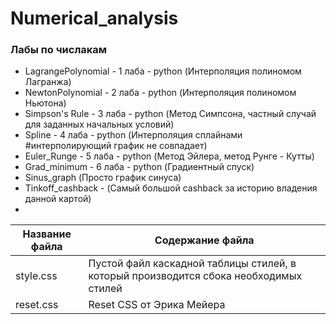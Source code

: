 # Numerical_analysis
### **Лабы по числакам**

* LagrangePolynomial - 1 лаба - python (Интерполяция полиномом Лагранжа)
* NewtonPolynomial - 2 лаба - python (Интерполяция полиномом Ньютона)
* Simpson's Rule - 3 лаба - python (Метод Симпсона, частный случай для заданных начальных условий)
* Spline - 4 лаба - python (Интерполяция сплайнами #интерполирующий график не совпадает)
* Euler_Runge - 5 лаба - python (Метод Эйлера, метод Рунге - Кутты)
* Grad_minimum - 6 лаба - python (Градиентный спуск)
* Sinus_graph (Просто график синуса)
* Tinkoff_cashback - (Самый большой cashback за историю владения данной картой)
* 
Название файла  | Содержание файла
----------------|----------------------
style.css       | Пустой файл каскадной таблицы стилей, в который производится сбока необходимых стилей
reset.css       | Reset CSS от Эрика Мейера
